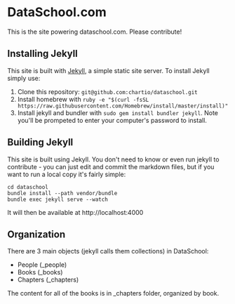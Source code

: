 # DataSchool.com

This is the site powering dataschool.com.  Please contribute!

## Installing Jekyll

This site is built with [Jekyll](https://jekyllrb.com/), a simple static site server.  To install Jekyll simply use:

1. Clone this repository: `git@github.com:chartio/dataschool.git`
1. Install homebrew with `ruby -e "$(curl -fsSL https://raw.githubusercontent.com/Homebrew/install/master/install)"`
1. Install jekyll and bundler with `sudo gem install bundler jekyll`.  Note you'll be prompeted to enter your computer's password to install.


## Building Jekyll

This site is built using Jekyll.  You don't need to know or even run jekyll to
contribute - you can just edit and commit the markdown files, but if you want to
run a local copy it's fairly simple:

```
cd dataschool
bundle install --path vendor/bundle
bundle exec jekyll serve --watch
```

It will then be available at http://localhost:4000


## Organization

There are 3 main objects (jekyll calls them collections) in DataSchool:

 - People (_people)
 - Books (_books)
 - Chapters (_chapters)

The content for all of the books is in _chapters folder, organized by book.

